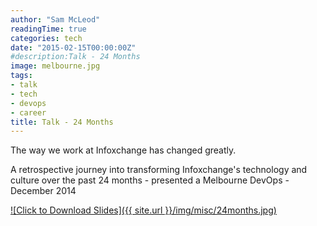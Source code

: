 ```yaml
---
author: "Sam McLeod"
readingTime: true
categories: tech
date: "2015-02-15T00:00:00Z"
#description:Talk - 24 Months
image: melbourne.jpg
tags:
- talk
- tech
- devops
- career
title: Talk - 24 Months
---
```


The way we work at Infoxchange has changed greatly.

A retrospective journey into transforming Infoxchange's technology and culture over the past 24 months - presented a Melbourne DevOps - December 2014

[![Click to Download Slides]({{ site.url }}/img/misc/24months.jpg)](https://github.com/sammcj/smcleod_files/blob/master/slides/24_months/24_Months.pdf?raw=true)
